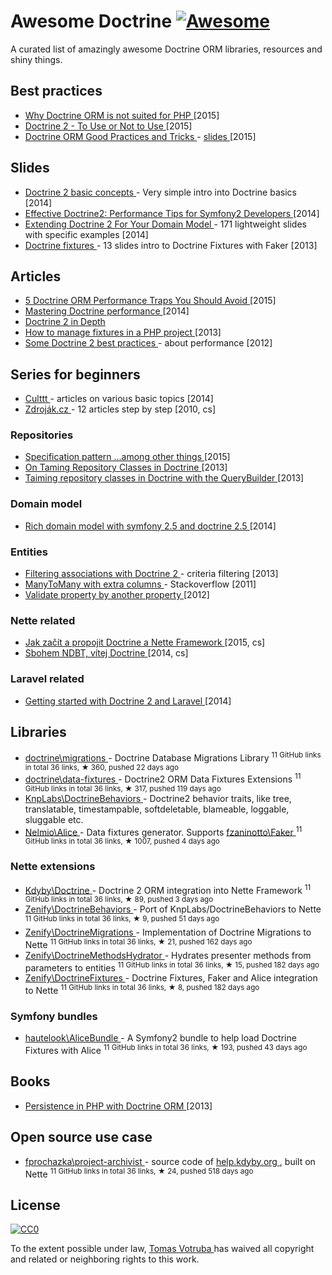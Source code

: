 <h1>
 Awesome Doctrine
 <a href="https://github.com/sindresorhus/awesome">
  <img alt="Awesome" src="https://cdn.rawgit.com/sindresorhus/awesome/d7305f38d29fed78fa85652e3a63e154dd8e8829/media/badge.svg"/>
 </a>
</h1>
<p>
 A curated list of amazingly awesome Doctrine ORM libraries, resources and shiny things.
</p>
<h2>
 Best practices
</h2>
<ul>
 <li>
  <a href="http://blog.bemycto.com/software-architecture/2015-05-17/doctrine-orm-not-suited-php/">
   Why Doctrine ORM is not suited for PHP
  </a>
  [2015]
 </li>
 <li>
  <a href="https://qafoo.com/resources/presentations/symfony_live_london_2015/doctrine2_to_use_or_not_to_use.html">
   Doctrine 2 - To Use or Not to Use
  </a>
  [2015]
 </li>
 <li>
  <a href="https://vimeo.com/134178140">
   Doctrine ORM Good Practices and Tricks
  </a>
  -
  <a href="http://ocramius.github.io/doctrine-best-practices/#/">
   slides
  </a>
  [2015]
 </li>
</ul>
<h2>
 Slides
</h2>
<ul>
 <li>
  <a href="https://prezi.com/v3rhah2gqfvp/doctrine2-basic-concepts/">
   Doctrine 2 basic concepts
  </a>
  - Very simple intro into Doctrine basics [2014]
 </li>
 <li>
  <a href="http://pt.slideshare.net/marcinchwedziak/effective-doctrine2-performance-tips-for-symfony2-developers-33907944">
   Effective Doctrine2: Performance Tips for Symfony2 Developers
  </a>
  [2014]
 </li>
 <li>
  <a href="https://speakerdeck.com/player/50548d22bf73df0002051b1f">
   Extending Doctrine 2 For Your Domain Model
  </a>
  - 171 lightweight slides with specific examples [2014]
 </li>
 <li>
  <a href="http://www.slideshare.net/bill16301/doctrine-fixtures">
   Doctrine fixtures
  </a>
  - 13 slides intro to Doctrine Fixtures with Faker [2013]
 </li>
</ul>
<h2>
 Articles
</h2>
<ul>
 <li>
  <a href="https://tideways.io/profiler/blog/5-doctrine-orm-performance-traps-you-should-avoid">
   5 Doctrine ORM Performance Traps You Should  Avoid
  </a>
  [2015]
 </li>
 <li>
  <a href="http://labs.octivi.com/mastering-symfony2-performance-doctrine/">
   Mastering Doctrine performance
  </a>
  [2014]
 </li>
 <li>
  <a href="http://www.krueckeberg.org/notes/d2.html">
   Doctrine 2 in Depth
  </a>
 </li>
 <li>
  <a href="http://www.theodo.fr/blog/2013/08/managing-fixtures/">
   How to manage fixtures in a PHP project
  </a>
  [2013]
 </li>
 <li>
  <a href="http://www.uvd.co.uk/blog/some-doctrine-2-best-practices/">
   Some Doctrine 2 best practices
  </a>
  - about performance [2012]
 </li>
</ul>
<h2>
 Series for beginners
</h2>
<ul>
 <li>
  <a href="http://culttt.com/search/?q=doctrine">
   Culttt
  </a>
  - articles on various basic topics [2014]
 </li>
 <li>
  <a href="http://www.zdrojak.cz/serialy/doctrine-2/">
   Zdroják.cz
  </a>
  - 12 articles step by step [2010, cs]
 </li>
</ul>
<h3>
 Repositories
</h3>
<ul>
 <li>
  <a href="http://blog.kevingomez.fr/2015/02/07/on-taming-repository-classes-in-doctrine-among-other-things/">
   Specification pattern ...among other things
  </a>
  [2015]
 </li>
 <li>
  <a href="http://www.whitewashing.de/2013/03/04/doctrine_repositories.html">
   On Taming Repository Classes in Doctrine
  </a>
  [2013]
 </li>
 <li>
  <a href="http://dev.imagineeasy.com/post/44139111915/taiming-repository-classes-in-doctrine-with-the">
   Taiming repository classes in Doctrine with the QueryBuilder
  </a>
  [2013]
 </li>
</ul>
<h3>
 Domain model
</h3>
<ul>
 <li>
  <a href="http://www.slideshare.net/_leopro_/rich-domain-model-with-symfony-25-and-doctrine-25">
   Rich domain model with symfony 2.5 and doctrine 2.5
  </a>
  [2014]
 </li>
</ul>
<h3>
 Entities
</h3>
<ul>
 <li>
  <a href="http://www.boxuk.com/blog/filtering-associations-with-doctrine-2/">
   Filtering associations with Doctrine 2
  </a>
  - criteria filtering [2013]
 </li>
 <li>
  <a href="http://stackoverflow.com/questions/3542243/doctrine2-best-way-to-handle-many-to-many-with-extra-columns-in-reference-table">
   ManyToMany with extra columns
  </a>
  - Stackoverflow [2011]
 </li>
 <li>
  <a href="http://stackoverflow.com/questions/12260705/validate-a-property-dependent-on-another-property-symfony-2">
   Validate property by another property
  </a>
  [2012]
 </li>
</ul>
<h3>
 Nette related
</h3>
<ul>
 <li>
  <a href="http://blog.honzacerny.com/post/3-jak-zacit-a-propojit-doctrine-a-nette-framework">
   Jak začít a propojit Doctrine a Nette Framework
  </a>
  [2015, cs]
 </li>
 <li>
  <a href="http://www.zeminem.cz/sbohem-ndbt-vitej-doctrine">
   Sbohem NDBT, vítej Doctrine
  </a>
  [2014, cs]
 </li>
</ul>
<h3>
 Laravel related
</h3>
<ul>
 <li>
  <a href="http://culttt.com/2014/06/30/getting-started-doctrine-2-laravel/">
   Getting started with Doctrine 2 and Laravel
  </a>
  [2014]
 </li>
</ul>
<h2>
 Libraries
</h2>
<ul>
 <li>
  <a href="https://github.com/doctrine/migrations">
   doctrine\migrations
  </a>
  - Doctrine Database Migrations Library
  <sup>
   11 GitHub links in total 36 links, &#9733 360, pushed 22 days ago
  </sup>
 </li>
 <li>
  <a href="https://github.com/doctrine/data-fixtures">
   doctrine\data-fixtures
  </a>
  - Doctrine2 ORM Data Fixtures Extensions
  <sup>
   11 GitHub links in total 36 links, &#9733 317, pushed 119 days ago
  </sup>
 </li>
 <li>
  <a href="https://github.com/KnpLabs/DoctrineBehaviors/">
   KnpLabs\DoctrineBehaviors
  </a>
  - Doctrine2 behavior traits, like tree, translatable, timestampable, softdeletable, blameable, loggable, sluggable etc.
 </li>
 <li>
  <a href="https://github.com/nelmio/alice">
   Nelmio\Alice
  </a>
  - Data fixtures generator. Supports
  <a href="https://github.com/fzaninotto/Faker">
   fzaninotto\Faker
  </a>
  <sup>
   11 GitHub links in total 36 links, &#9733 1007, pushed 4 days ago
  </sup>
 </li>
</ul>
<h3>
 Nette extensions
</h3>
<ul>
 <li>
  <a href="https://github.com/Kdyby/Doctrine">
   Kdyby\Doctrine
  </a>
  - Doctrine 2 ORM integration into Nette Framework
  <sup>
   11 GitHub links in total 36 links, &#9733 89, pushed 3 days ago
  </sup>
 </li>
 <li>
  <a href="https://github.com/Zenify/DoctrineBehaviors">
   Zenify\DoctrineBehaviors
  </a>
  - Port of KnpLabs/DoctrineBehaviors to Nette
  <sup>
   11 GitHub links in total 36 links, &#9733 9, pushed 51 days ago
  </sup>
 </li>
 <li>
  <a href="https://github.com/Zenify/DoctrineMigrations">
   Zenify\DoctrineMigrations
  </a>
  - Implementation of Doctrine Migrations to Nette
  <sup>
   11 GitHub links in total 36 links, &#9733 21, pushed 162 days ago
  </sup>
 </li>
 <li>
  <a href="https://github.com/Zenify/DoctrineMethodsHydrator">
   Zenify\DoctrineMethodsHydrator
  </a>
  - Hydrates presenter methods from parameters to entities
  <sup>
   11 GitHub links in total 36 links, &#9733 15, pushed 182 days ago
  </sup>
 </li>
 <li>
  <a href="https://github.com/Zenify/DoctrineFixtures">
   Zenify\DoctrineFixtures
  </a>
  - Doctrine Fixtures, Faker and Alice integration to Nette
  <sup>
   11 GitHub links in total 36 links, &#9733 8, pushed 182 days ago
  </sup>
 </li>
</ul>
<h3>
 Symfony bundles
</h3>
<ul>
 <li>
  <a href="https://github.com/hautelook/AliceBundle">
   hautelook\AliceBundle
  </a>
  - A Symfony2 bundle to help load Doctrine Fixtures with Alice
  <sup>
   11 GitHub links in total 36 links, &#9733 193, pushed 43 days ago
  </sup>
 </li>
</ul>
<h2>
 Books
</h2>
<ul>
 <li>
  <a href="http://www.amazon.com/Persistence-PHP-Doctrine-K%C3%A9vin-Dunglas/dp/1782164103">
   Persistence in PHP with Doctrine ORM
  </a>
  [2013]
 </li>
</ul>
<h2>
 Open source use case
</h2>
<ul>
 <li>
  <a href="https://github.com/fprochazka/project-archivist">
   fprochazka\project-archivist
  </a>
  - source code of
  <a href="https://help.kdyby.org/">
   help.kdyby.org
  </a>
  , built on Nette
  <sup>
   11 GitHub links in total 36 links, &#9733 24, pushed 518 days ago
  </sup>
 </li>
</ul>
<h2>
 License
</h2>
<p>
 <a href="https://creativecommons.org/publicdomain/zero/1.0/">
  <img alt="CC0" src="https://i.creativecommons.org/p/zero/1.0/88x31.png"/>
 </a>
</p>
<p>
 To the extent possible under law,
 <a href="http://tomasvotruba.cz">
  Tomas Votruba
 </a>
 has waived all copyright and related or neighboring rights to this work.
</p>
